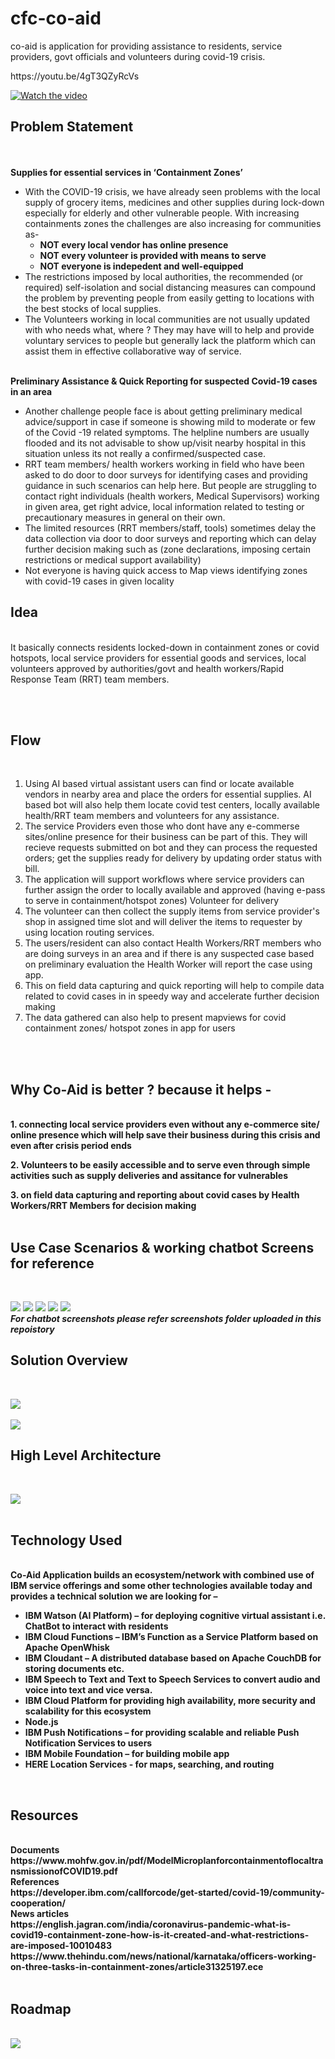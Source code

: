 # cfc-co-aid
co-aid is application for providing assistance to residents, service providers, govt officials and volunteers during covid-19 crisis. 
<p>
  <div>https://youtu.be/4gT3QZyRcVs</div>
  <p><a href="https://youtu.be/4gT3QZyRcVs" rel="nofollow"><img src="co_aid_youtube_video_icon.PNG" alt="Watch the video" style="max-width:100%;"></a></p>
</p>
<p>
<b><h2>Problem Statement</h2></b> <br>
<br>
<b>Supplies for essential services in ‘Containment Zones’</b>
<br><ul>
<li>With the COVID-19 crisis, we have already seen problems with the local supply of grocery items, medicines and other supplies during lock-down especially for elderly and other vulnerable people.
With increasing containments zones the challenges are also increasing for communities as-
<ul>
<li><b>NOT every local vendor has online presence</b></li>
<li><b>NOT every volunteer is provided with means to serve</b> </li>
<li><b>NOT everyone is indepedent and well-equipped</b></li>
</ul>
</li>

<li>The restrictions imposed by local authorities, the recommended (or required) self-isolation and social distancing measures can compound the problem by preventing people from easily getting to locations with the best stocks of local supplies.</li>

<li>The Volunteers working in local communities are not usually updated with who needs what, where ? They may have will to help and provide voluntary services to people but generally lack the platform which can assist them in effective collaborative way of service.</li>
</ul>
<br>
<b>Preliminary Assistance & Quick Reporting for suspected Covid-19 cases in an area</b>
<br><ul>
<li>Another challenge people face is about getting preliminary medical advice/support in case if someone is showing mild to moderate or few of the Covid -19 related symptoms. The helpline numbers are usually flooded and its not advisable to show up/visit nearby hospital in this situation unless its not really a confirmed/suspected case.</li>

<li>RRT team members/ health workers working in field who have been asked to do door to door surveys for identifying cases and providing guidance in such scenarios can help here. But people are struggling to contact right individuals (health workers, Medical Supervisors) working in given area, get right advice, local information related to testing or precautionary measures in general on their own.</li>

<li>The limited resources (RRT members/staff, tools) sometimes delay the data collection via door to door surveys and reporting which can delay further decision making such as (zone declarations, imposing certain restrictions or medical support availability)</li>

<li>Not everyone is having quick access to Map views identifying zones with covid-19 cases in given locality</li>
</ul>

</p>
<p>
<b><h2>Idea</h2></b><br> 
It basically connects residents locked-down in containment zones or covid hotspots, local service providers for essential goods and services, local volunteers approved by authorities/govt and health workers/Rapid Response Team (RRT) team members.


<br><br>
<b><h2>Flow</h2></b><br>

1. Using AI based virtual assistant users can find or locate available vendors in nearby area and place the orders for essential supplies. AI based bot will also help them locate covid test centers, locally available health/RRT team members and volunteers for any assistance.
2. The service Providers even those who dont have any e-commerse sites/online presence for their business can be part of this. They will recieve requests submitted on bot and they can process the requested orders; get the supplies ready for delivery by updating order status with bill.
3. The application will support workflows where service providers can further assign the order to locally available and approved (having e-pass to serve in containment/hotspot zones) Volunteer for delivery 
4. The volunteer can then collect the supply items from service provider's shop in assigned time slot and will deliver the items to requester by using location routing services.
5. The users/resident can also contact Health Workers/RRT members who are doing surveys in an area and if there is any suspected case based on preliminary evaluation the Health Worker will report the case using app.
6. This on field data capturing and quick reporting will help to compile data related to covid cases in in speedy way and accelerate further decision making
7. The data gathered can also help to present mapviews for covid containment zones/ hotspot zones in app for users

<br><br>
<b><h2>Why Co-Aid is better ? because it helps - </h2></b> 
<br>
<b>1. connecting local service providers even without any e-commerce site/ online presence which will help save their business during this crisis and even after crisis period ends</b>

<b>2. Volunteers to be easily accessible and to serve even through simple activities such as supply deliveries and assitance for vulnerables</b>

<b>3. on field data capturing and reporting about covid cases by Health Workers/RRT Members for decision making</b>
<br>
<br>
<p>
<b><h2>Use Case Scenarios & working chatbot Screens for reference</h2></b><br></p>
<img src="/key_use_cases/chatbot.png">
<img src="/key_use_cases/bot_service_order.png">
<img src="/key_use_cases/service_provider_receives_order.png">
<img src="/key_use_cases/volunteer_1.png">
<img src="/key_use_cases/covid_case_identification_report.png">
<br>
<i><b> For chatbot screenshots please refer screenshots folder uploaded in this repoistory<b></i>


<br>

<p>
<b><h2>Solution Overview</h2></b><br></p>
<img src="/co_aid_solution_overview.png">  
<br>
<br>
<img src="/co_aid_solution_approach.png">  


<p>
<b><h2>High Level Architecture</h2></b><br></p>
<img src="/co_aid_high_level_architecture.png">

<br>
<br>
<b><h2>Technology Used</h2></b> 
<br>
Co-Aid Application builds an ecosystem/network with combined use of IBM service offerings and some other technologies available today and provides a technical solution we are looking for –
<ul>
<li>IBM Watson (AI Platform) – for deploying cognitive virtual assistant i.e. ChatBot to interact with residents</li>
<li>IBM Cloud Functions – IBM’s Function as a Service Platform based on Apache OpenWhisk</li>
<li>IBM Cloudant – A distributed database based on Apache CouchDB for storing documents etc.</li>
<li>IBM Speech to Text and Text to Speech Services to convert audio and voice into text and vice versa.</li>
<li>IBM Cloud Platform for providing high availability, more security and scalability for this ecosystem</li>
<li>Node.js</li>
<li>IBM Push Notifications – for providing scalable and reliable Push Notification Services to users</li>
<li>IBM Mobile Foundation – for building mobile app</li>
<li>HERE Location Services -  for maps, searching, and routing</li>
</ul>
</p>
<br>
<h2>Resources</h2><br>
<b>Documents</b>
<br>
https://www.mohfw.gov.in/pdf/ModelMicroplanforcontainmentoflocaltransmissionofCOVID19.pdf
<br>
<b>References</b>
<br>
https://developer.ibm.com/callforcode/get-started/covid-19/community-cooperation/
<br>
<b>News articles</b>
<br>
https://english.jagran.com/india/coronavirus-pandemic-what-is-covid19-containment-zone-how-is-it-created-and-what-restrictions-are-imposed-10010483
https://www.thehindu.com/news/national/karnataka/officers-working-on-three-tasks-in-containment-zones/article31325197.ece
<br>
<br>
<h2>Roadmap</h2><br>
<img src="/co_aid_solution_roadmap.png">  


